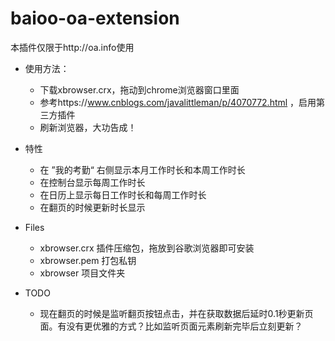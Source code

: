 # baioo-oa-extension

本插件仅限于http://oa.info使用

- 使用方法：
  - 下载xbrowser.crx，拖动到chrome浏览器窗口里面
  - 参考https://www.cnblogs.com/javalittleman/p/4070772.html ，启用第三方插件
  - 刷新浏览器，大功告成！

- 特性
  - 在 ”我的考勤“ 右侧显示本月工作时长和本周工作时长
  - 在控制台显示每周工作时长
  - 在日历上显示每日工作时长和每周工作时长
  - 在翻页的时候更新时长显示
- Files
  - xbrowser.crx 插件压缩包，拖放到谷歌浏览器即可安装
  - xbrowser.pem 打包私钥
  - xbrowser 项目文件夹
- TODO
  - 现在翻页的时候是监听翻页按钮点击，并在获取数据后延时0.1秒更新页面。有没有更优雅的方式？比如监听页面元素刷新完毕后立刻更新？
